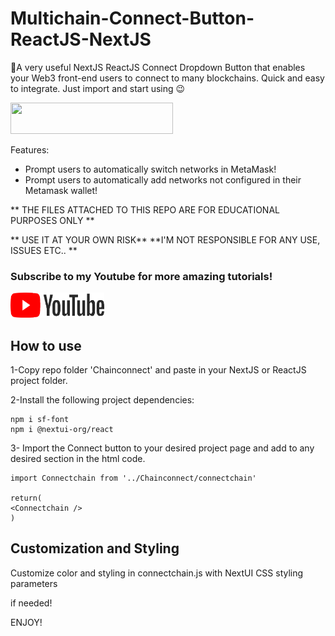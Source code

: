 # Multichain-Connect-Button-ReactJS-NextJS
🚀A very useful NextJS ReactJS Connect Dropdown Button that enables your Web3 front-end users to connect to many blockchains. Quick and easy to integrate. Just import and start using 😉

<img src="https://github.com/net2devcrypto/N2D-NFT-Marketplace/blob/main/n2DMarket.png" width="260" height="50"/>

Features:

- Prompt users to automatically switch networks in MetaMask!
- Prompt users to automatically add networks not configured in their Metamask wallet!

** THE FILES ATTACHED TO THIS REPO ARE FOR EDUCATIONAL PURPOSES ONLY **

** USE IT AT YOUR OWN RISK** **I'M NOT RESPONSIBLE FOR ANY USE, ISSUES ETC.. **

<h3>Subscribe to my Youtube for more amazing tutorials!</h3>
<a href="https://youtube.a3b.io" target="_blank"><img src="https://github.com/net2devcrypto/misc/blob/main/ytlogo2.png" width="150" height="40"></a> 

## How to use

1-Copy repo folder 'Chainconnect' and paste in your NextJS or ReactJS project folder.

2-Install the following project dependencies:

```shell
npm i sf-font
npm i @nextui-org/react
```

3- Import the Connect button to your desired project page and add to any desired section in the html code.

```shell
import Connectchain from '../Chainconnect/connectchain'

return(
<Connectchain />
)

```

## Customization and Styling

Customize color and styling in connectchain.js with NextUI CSS styling parameters

if needed!

ENJOY!
